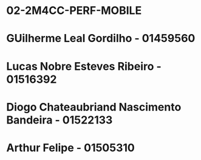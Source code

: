 # 02-2M4CC-PERF-MOBILE
# GUilherme Leal Gordilho - 01459560
# Lucas Nobre Esteves Ribeiro - 01516392
# Diogo Chateaubriand Nascimento Bandeira - 01522133
# Arthur Felipe - 01505310
